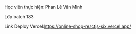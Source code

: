 Học viên thực hiện: Phan Lê Văn Minh 

Lớp batch 183 

Link Deploy Vercel:https://online-shop-reactjs-six.vercel.app/

